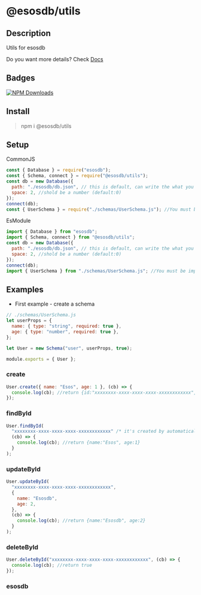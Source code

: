 # @esosdb/utils

## Description

Utils for esosdb

Do you want more details? Check [Docs](https://esosdb.mbps.tk/esosdb-utils)

## Badges

[![NPM Downloads](https://img.shields.io/npm/dt/@esosdb/utils.svg?style=flat-square)](https://www.npmjs.com/package/@esosdb/utils)

## Install

> npm i @esosdb/utils

## Setup

CommonJS

```js
const { Database } = require("esosdb");
const { Schema, connect } = require("@esosdb/utils");
const db = new Database({
  path: "./esosdb/db.json", // this is default, can write the what you want
  space: 2, //shold be a number (default:0)
});
connect(db);
const { UserSchema } = require("./schemas/UserSchema.js"); //You must be import after connect() function
```

EsModule

```js
import { Database } from "esosdb";
import { Schema, connect } from "@esosdb/utils";
const db = new Database({
  path: "./esosdb/db.json", // this is default, can write the what you want
  space: 2, //shold be a number (default:0)
});
connect(db);
import { UserSchema } from "./schemas/UserSchema.js"; //You must be import after connect() function
```

## Examples

- First example - create a schema

```js
// ./schemas/UserSchema.js
let userProps = {
  name: { type: "string", required: true },
  age: { type: "number", required: true },
};

let User = new Schema("user", userProps, true);

module.exports = { User };
```

### create

```js
User.create({ name: "Esos", age: 1 }, (cb) => {
  console.log(cb); //return {id:"xxxxxxxx-xxxx-xxxx-xxxx-xxxxxxxxxxxx",name:"Esos",age:1,updatedAt:1970-01-01T01:00:00.000Z,createdAt:1970-01-01T01:00:00.000Z}
});
```

### findById

```js
User.findById(
  "xxxxxxxx-xxxx-xxxx-xxxx-xxxxxxxxxxxx" /* it's created by automatically, you can create as manually, just add to Schema*/,
  (cb) => {
    console.log(cb); //return {name:"Esos", age:1}
  }
);
```

### updateById

```js
User.updateById(
  "xxxxxxxx-xxxx-xxxx-xxxx-xxxxxxxxxxxx",
  {
    name: "Esosdb",
    age: 2,
  },
  (cb) => {
    console.log(cb); //return {name:"Esosdb", age:2}
  }
);
```

### deleteById

```js
User.deleteById("xxxxxxxx-xxxx-xxxx-xxxx-xxxxxxxxxxxx", (cb) => {
  console.log(cb); //return true
});
```

### esosdb
